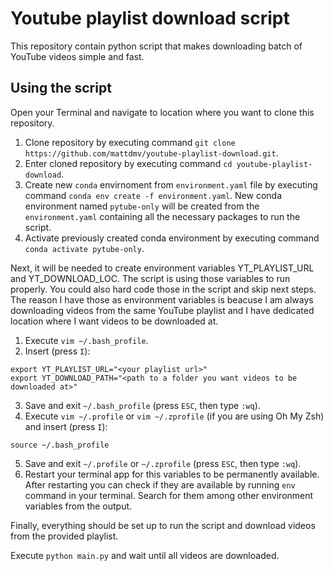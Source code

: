 # Youtube playlist download script

This repository contain python script that makes downloading batch of YouTube videos simple and fast.

## Using the script

Open your Terminal and navigate to location where you want to clone this repository.

1. Clone repository by executing command ```git clone https://github.com/mattdmv/youtube-playlist-download.git```.
2. Enter cloned repository by executing command ```cd youtube-playlist-download```.
3. Create new ```conda``` envirnoment from ```environment.yaml``` file by executing command ```conda env create -f environment.yaml```. 
   New conda environment named ```pytube-only``` will be created from the ```environment.yaml``` containing all the necessary packages 
   to run the script.
4. Activate previously created conda environment by executing command ```conda activate pytube-only```.

Next, it will be needed to create environment variables YT_PLAYLIST_URL and YT_DOWNLOAD_LOC. The script is using those variables 
to run properly. You could also hard code those in the script and skip next steps. The reason I have those as environment variables 
is beacuse I am always downloading videos from the same YouTube playlist and I have dedicated location where I want videos to be downloaded 
at.

1. Execute ```vim ~/.bash_profile```.
2. Insert (press ```I```):
```
export YT_PLAYLIST_URL="<your playlist url>"
export YT_DOWNLOAD_PATH="<path to a folder you want videos to be downloaded at>"
```
3. Save and exit ```~/.bash_profile``` (press ```ESC```, then type ```:wq```).
4. Execute ```vim ~/.profile``` or ```vim ~/.zprofile``` (if you are using Oh My Zsh) and insert (press ```I```):
```
source ~/.bash_profile
```
5. Save and exit ```~/.profile``` or ```~/.zprofile``` (press ```ESC```, then type ```:wq```).
6. Restart your terminal app for this variables to be permanently available. After restarting you can check if they are available by running 
   ```env``` command in your terminal. Search for them among other environment variables from the output.

Finally, everything should be set up to run the script and download videos from the provided playlist.

Execute ```python main.py``` and wait until all videos are downloaded.
